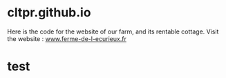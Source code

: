 # cltpr.github.io

Here is the code for the website of our farm, and its rentable cottage.
Visit the website : www.ferme-de-l-ecurieux.fr



# test
